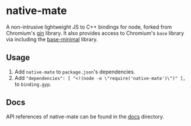 # native-mate

A non-intrusive lightweight JS to C++ bindings for node, forked from Chromium's
[gin](https://code.google.com/p/chromium/codesearch#chromium/src/gin/README)
library. It also provides access to Chromium's `base` library via including the
[base-minimal](https://github.com/zcbenz/base-minimal) library.

## Usage

1. Add `native-mate` to `package.json`'s dependencies.
2. Add `"dependencies": [ "<!(node -e \"require('native-mate')\")" ],` to
   `binding.gyp`.

## Docs

API references of native-mate can be found in the
[docs](https://github.com/zcbenz/node-native-mate/tree/master/docs) directory.
